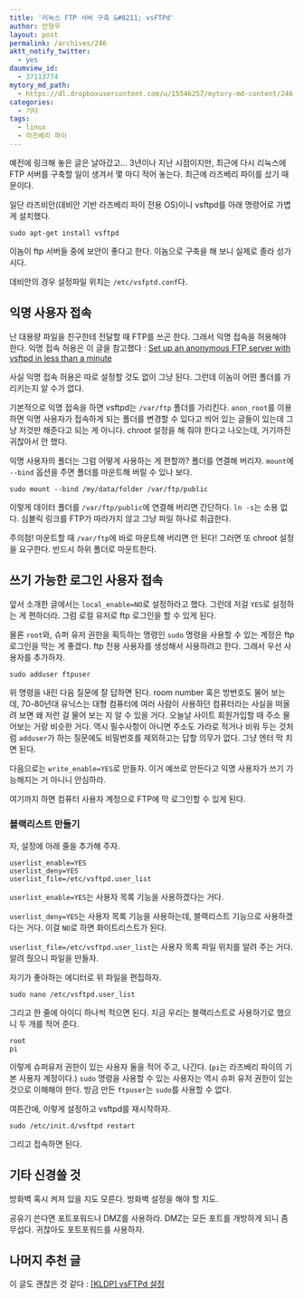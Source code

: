 ```yaml
---
title: '리눅스 FTP 서버 구축 &#8211; vsFTPd'
author: 안형우
layout: post
permalink: /archives/246
aktt_notify_twitter:
  - yes
daumview_id:
  - 37113774
mytory_md_path:
  - https://dl.dropboxusercontent.com/u/15546257/mytory-md-content/246-linux-ftp-server.md
categories:
  - 기타
tags:
  - linux
  - 라즈베리 파이
---
```

예전에 링크해 놓은 글은 날아갔고&#8230; 3년이나 지난 시점이지만, 최근에 다시 리눅스에 FTP 서버를 구축할 일이 생겨서 몇 마디 적어 놓는다. 최근에 라즈베리 파이를 샀기 때문이다.

일단 라즈비안(데비안 기반 라즈베리 파이 전용 OS)이니 vsftpd를 아래 명령어로 가볍게 설치했다.

    sudo apt-get install vsftpd
    

이놈이 ftp 서버들 중에 보안이 좋다고 한다. 이놈으로 구축을 해 보니 실제로 졸라 성가시다.

데비안의 경우 설정파일 위치는 `/etc/vsfptd.conf`다.

## 익명 사용자 접속

난 대용량 파일을 친구한테 전달할 때 FTP를 쓰곤 한다. 그래서 익명 접속을 허용해야 한다. 익명 접속 허용은 이 글을 참고했다 : [Set up an anonymous FTP server with vsftpd in less than a minute][1]

사실 익명 접속 허용은 따로 설정할 것도 없이 그냥 된다. 그런데 이놈이 어떤 폴더를 가리키는지 알 수가 없다.

기본적으로 익명 접속을 하면 vsftpd는 `/var/ftp` 폴더를 가리킨다. `anon_root`를 이용하면 익명 사용자가 접속하게 되는 폴더를 변경할 수 있다고 씌어 있는 글들이 있는데 그냥 저것만 해준다고 되는 게 아니다. chroot 설정을 해 줘야 한다고 나오는데, 거기까진 귀찮아서 안 했다.

익명 사용자의 폴더는 그럼 어떻게 사용하는 게 편할까? 폴더를 연결해 버리자. `mount`에 `--bind` 옵션을 주면 폴더를 마운트해 버릴 수 있나 보다.

    sudo mount --bind /my/data/folder /var/ftp/public
    

이렇게 데이터 폴더를 `/var/ftp/public`에 연결해 버리면 간단하다. `ln -s`는 소용 없다. 심볼릭 링크를 FTP가 따라가지 않고 그냥 파일 하나로 취급한다.

주의점! 마운트할 때 `/var/ftp`에 바로 마운트해 버리면 안 된다! 그러면 또 chroot 설정을 요구한다. 반드시 하위 폴더로 마운트한다.

## 쓰기 가능한 로그인 사용자 접속

앞서 소개한 글에서는 `local_enable=NO`로 설정하라고 했다. 그런데 저걸 `YES`로 설정하는 게 편하더라. 그럼 로컬 유저로 ftp 로그인을 할 수 있게 된다.

물론 `root`와, 슈퍼 유저 권한을 획득하는 명령인 `sudo` 명령을 사용할 수 있는 계정은 ftp 로그인을 막는 게 좋겠다. ftp 전용 사용자를 생성해서 사용하려고 한다. 그래서 우선 사용자를 추가하자.

    sudo adduser ftpuser
    

위 명령을 내린 다음 질문에 잘 답하면 된다. room number 혹은 방번호도 물어 보는데, 70-80년대 유닉스는 대형 컴퓨터에 여러 사람이 사용하던 컴퓨터라는 사실을 떠올려 보면 왜 저런 걸 물어 보는 지 알 수 있을 거다. 오늘날 사이트 회원가입할 때 주소 물어보는 거랑 비슷한 거다. 역시 필수사항이 아니면 주소도 가라로 적거나 비워 두는 것처럼 `adduser`가 하는 질문에도 비밀번호를 제외하고는 답할 의무가 없다. 그냥 엔터 막 치면 된다.

다음으로는 `write_enable=YES`로 만들자. 이거 예쓰로 만든다고 익명 사용자가 쓰기 가능해지는 거 아니니 안심하라.

여기까지 하면 컴퓨터 사용자 계정으로 FTP에 막 로그인할 수 있게 된다.

### 블랙리스트 만들기

자, 설정에 아래 줄을 추가해 주자.

    userlist_enable=YES
    userlist_deny=YES
    userlist_file=/etc/vsftpd.user_list
    

`userlist_enable=YES`는 사용자 목록 기능을 사용하겠다는 거다.

`userlist_deny=YES`는 사용자 목록 기능을 사용하는데, 블랙리스트 기능으로 사용하겠다는 거다. 이걸 `NO`로 하면 화이트리스트가 된다.

`userlist_file=/etc/vsftpd.user_list`는 사용자 목록 파일 위치를 알려 주는 거다. 알려 줬으니 파일을 만들자.

자기가 좋아하는 에디터로 위 파일을 편집하자.

    sudo nano /etc/vsftpd.user_list
    

그리고 한 줄에 아이디 하나씩 적으면 된다. 지금 우리는 블랙리스트로 사용하기로 했으니 두 개를 적어 준다.

    root
    pi
    

이렇게 슈퍼유저 권한이 있는 사용자 둘을 적어 주고, 나간다. (`pi`는 라즈베리 파이의 기본 사용자 계정이다.) `sudo` 명령을 사용할 수 있는 사용자는 역시 슈퍼 유저 권한이 있는 것으로 이해해야 한다. 방금 만든 `ftpuser`는 `sudo`를 사용할 수 없다.

여튼간에, 이렇게 설정하고 vsftpd를 재시작하자.

    sudo /etc/init.d/vsftpd restart
    

그리고 접속하면 된다.

## 기타 신경쓸 것

방화벽 혹시 켜져 있을 지도 모른다. 방화벽 설정을 해야 할 지도.

공유기 쓴다면 포트포워드나 DMZ를 사용하라. DMZ는 모든 포트를 개방하게 되니 좀 무섭다. 귀찮아도 포트포워드를 사용하자.

## 나머지 추천 글

이 글도 괜찮은 것 같다 : [[KLDP] vsFTPd 설정][2]

 [1]: http://www.g-loaded.eu/2008/12/02/set-up-an-anonymous-ftp-server-with-vsftpd-in-less-than-a-minute/
 [2]: https://kldp.org/node/134897